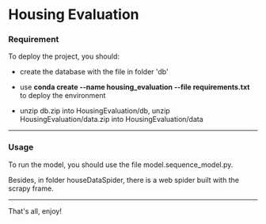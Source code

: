 # Housing Evaluation

### Requirement

To deploy the project, you should:

- create the database with the file in folder 'db'

- use **conda create --name housing_evaluation --file requirements.txt** to deploy the environment

- unzip db.zip into HousingEvaluation/db, unzip HousingEvaluation/data.zip into HousingEvaluation/data

---

### Usage

To run the model, you should use the file model.sequence_model.py. 

Besides, in folder houseDataSpider, there is a web spider built with the scrapy frame.

---

That's all, enjoy!
